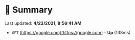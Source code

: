 # 📖 Summary
Last updated: **4/23/2021, 8:56:41 AM**

- `GET` [https://google.com](https://google.com) - **Up** (138ms)
